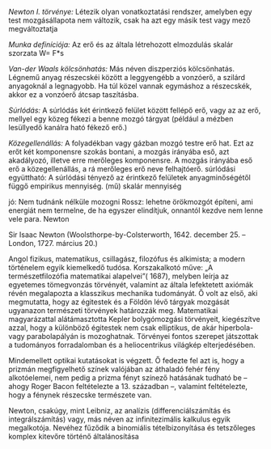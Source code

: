 *Newton I. törvénye:* Létezik olyan vonatkoztatási rendszer, amelyben egy test mozgásállapota nem változik, csak ha azt egy másik test vagy mező megváltoztatja

*Munka definíciója:* Az erő és az általa létrehozott elmozdulás skalár szorzata W= F*s

*Van-der Waals kölcsönhatás:* Más néven diszperziós kölcsönhatás. Légnemű anyag részecskéi között a leggyengébb a vonzóerő, a szilárd anyagoknál a legnagyobb. Ha túl közel vannak egymáshoz a részecskék, akkor ez a vonzóerő átcsap taszításba.

*Súrlódás:* A súrlódás két érintkező felület között fellépő erő, vagy az az erő, mellyel egy közeg fékezi a benne mozgó tárgyat (például a mézben lesüllyedő kanálra ható fékező erő.)

*Közegellenállás:* A folyadékban vagy gázban mozgó testre erő hat. Ezt az erőt két komponensre szokás bontani, a mozgás irányába eső, azt akadályozó, illetve erre merőleges komponensre. A mozgás irányába eső erő a közegellenállás, a rá merőleges erő neve felhajtóerő.
súrlódási együttható: A súrlódási tényező az érintkező felületek anyagminőségétől függő empirikus mennyiség. (mű) skalár mennyiség

jó: Nem tudnánk nélküle mozogni
Rossz: lehetne örökmozgót építeni, ami energiát nem termelne, de ha egyszer elindítjuk, onnantól kezdve nem lenne vele para.
Newton

Sir Isaac Newton (Woolsthorpe-by-Colsterworth, 1642. december 25. – London, 1727. március 20.)

Angol fizikus, matematikus, csillagász, filozófus és alkimista; a modern történelem egyik kiemelkedő tudósa. Korszakalkotó műve: „A természetfilozófia matematikai alapelvei”( 1687), melyben leírja az egyetemes tömegvonzás törvényét, valamint az általa lefektetett axiómák révén megalapozta a klasszikus mechanika tudományát. Ő volt az első, aki megmutatta, hogy az égitestek és a Földön lévő tárgyak mozgását ugyanazon természeti törvények határozzák meg. Matematikai magyarázattal alátámasztotta Kepler bolygómozgási törvényeit, kiegészítve azzal, hogy a különböző égitestek nem csak elliptikus, de akár hiperbola- vagy parabolapályán is mozoghatnak. Törvényei fontos szerepet játszottak a tudományos forradalomban és a heliocentrikus világkép elterjedésében.

Mindemellett optikai kutatásokat is végzett. Ő fedezte fel azt is, hogy a prizmán megfigyelhető színek valójában az áthaladó fehér fény alkotóelemei, nem pedig a prizma fényt színező hatásának tudható be – ahogy Roger Bacon feltételezte a 13. században –, valamint feltételezte, hogy a fénynek részecske természete van.

Newton, csakúgy, mint Leibniz, az analízis (differenciálszámítás és integrálszámítás) vagy, más néven az infinitezimális kalkulus egyik megalkotója. Nevéhez fűződik a binomiális tételbizonyítása és tetszőleges komplex kitevőre történő általánosítása
